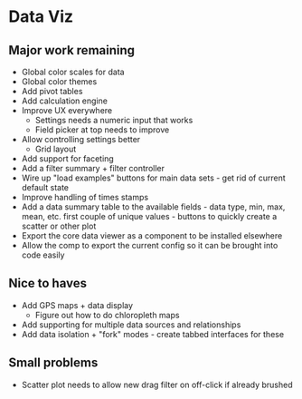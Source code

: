 # Data Viz

## Major work remaining

- Global color scales for data
- Global color themes
- Add pivot tables
- Add calculation engine
- Improve UX everywhere
  - Settings needs a numeric input that works
  - Field picker at top needs to improve
- Allow controlling settings better
  - Grid layout
- Add support for faceting
- Add a filter summary + filter controller
- Wire up "load examples" buttons for main data sets - get rid of current default state
- Improve handling of times stamps
- Add a data summary table to the available fields - data type, min, max, mean, etc. first couple of unique values - buttons to quickly create a scatter or other plot
- Export the core data viewer as a component to be installed elsewhere
- Allow the comp to export the current config so it can be brought into code easily

## Nice to haves

- Add GPS maps + data display
  - Figure out how to do chloropleth maps
- Add supporting for multiple data sources and relationships
- Add data isolation + "fork" modes - create tabbed interfaces for these

## Small problems

- Scatter plot needs to allow new drag filter on off-click if already brushed
